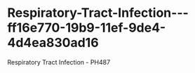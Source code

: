 # Respiratory-Tract-Infection---ff16e770-19b9-11ef-9de4-4d4ea830ad16
Respiratory Tract Infection - PH487
